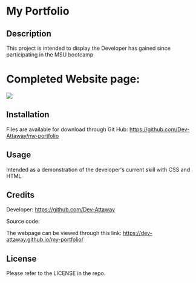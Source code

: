 # My Portfolio

## Description
This project is intended to display the Developer has gained since participating in the MSU bootcamp
# Completed Website page:
![](./assets/images/image-1.png)

## Installation

Files are available for download through Git Hub:
https://github.com/Dev-Attaway/my-portfolio

## Usage

Intended as a demonstration of the developer's current skill with CSS and HTML

## Credits

Developer:
https://github.com/Dev-Attaway

Source code:


The webpage can be viewed through this link:
https://dev-attaway.github.io/my-portfolio/

## License

Please refer to the LICENSE in the repo.
